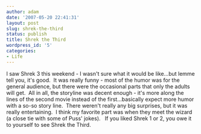 ```yaml
---
author: adam
date: '2007-05-20 22:41:31'
layout: post
slug: shrek-the-third
status: publish
title: Shrek the Third
wordpress_id: '5'
categories:
- Life
---
```


I saw Shrek 3 this weekend - I wasn't sure what it would be like...but lemme
tell you, it's good.  It was really funny - most of the humor was for the
general audience, but there were the occasional parts that only the adults
will get.  All in all, the storyline was decent enough - it's more along the
lines of the second movie instead of the first...basically expect more humor
with a so-so story line.  There weren't really any big surprises, but it was
really entertaining.  I think my favorite part was when they meet the wizard
(a close tie with some of Puss' jokes).   If you liked Shrek 1 or 2, you owe
it to yourself to see Shrek the Third.

